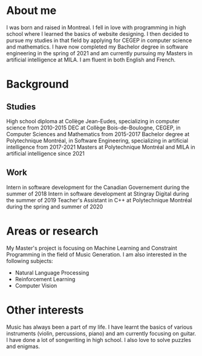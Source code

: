 # About me
I was born and raised in Montreal. I fell in love with programming in high school where I learned the basics of website designing. I then decided to pursue my studies in that field by applying for CEGEP in computer science and mathematics. I have now completed my Bachelor degree in software engineering in the spring of 2021 and am currently pursuing my Masters in artificial intelligence at MILA. I am fluent in both English and French.

# Background
## Studies
High school diploma at Collège Jean-Eudes, specializing in computer science from 2010-2015
DEC at Collège Bois-de-Boulogne, CEGEP, in Computer Sciences and Mathematics from 2015-2017
Bachelor degree at Polytechnique Montréal, in Software Engineering, specializing in artificial intelligence from 2017-2021
Masters at Polytechnique Montréal and MILA in artificial intelligence since 2021

## Work
Intern in software development for the Canadian Governement during the summer of 2018
Intern in software development at Stingray Digital during the summer of 2019
Teacher's Assistant in C++ at Polytechnique Montréal during the spring and summer of 2020

# Areas or research
My Master's project is focusing on Machine Learning and Constraint Programming in the field of Music Generation. I am also interested in the following subjects:
- Natural Language Processing
- Reinforcement Learning
- Computer Vision

# Other interests
Music has always been a part of my life. I have learnt the basics of various instruments (violin, percussions, piano) and am currently focusing on guitar.
I have done a lot of songwriting in high school.
I also love to solve puzzles and enigmas.
